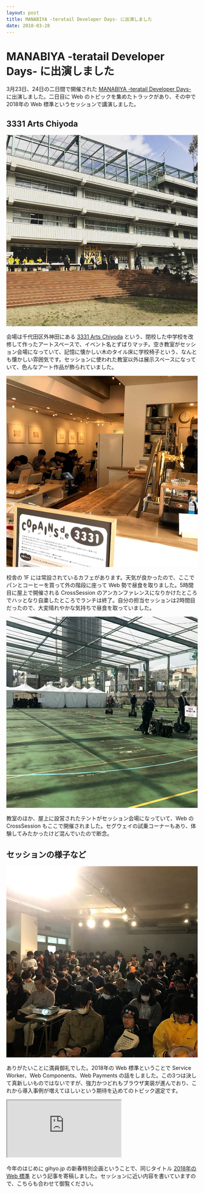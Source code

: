```yaml
---
layout: post
title: MANABIYA -teratail Developer Days- に出演しました
date: 2018-03-28
---
```


# MANABIYA -teratail Developer Days- に出演しました

3月23日、24日の二日間で開催された [MANABIYA -teratail Developer Days-](https://manabiya.tech) に出演しました。二日目に Web のトピックを集めたトラックがあり、その中で 2018年の Web 標準というセッションで講演しました。

## 3331 Arts Chiyoda

![''](/img/posts/2018/manabiya-tech/outside.jpg)

会場は千代田区外神田にある [3331 Arts Chiyoda](http://www.3331.jp/) という、閉校した中学校を改修して作ったアートスペースで、イベント名とずばりマッチ。空き教室がセッション会場になっていて、記憶に懐かしい木のタイル床に学校椅子という、なんとも懐かしい雰囲気です。セッションに使われた教室以外は展示スペースになっていて、色んなアート作品が飾られていました。

![''](/img/posts/2018/manabiya-tech/cafe.jpg)

校舎の 1F には常設されているカフェがあります。天気が良かったので、ここでパンとコーヒーを買って外の階段に座って Web 勢で昼食を取りました。5時間目に屋上で開催される CrossSession のアンカンファレンスになりかけたところでハッとなり自粛したところでランチは終了。自分の担当セッションは2時間目だったので、大変晴れやかな気持ちで昼食を取っていました。

![''](/img/posts/2018/manabiya-tech/rooftop.jpg)

教室のほか、屋上に設営されたテントがセッション会場になっていて、Web の CrossSession もここで開催されました。セグウェイの試乗コーナーもあり、体験してみたかったけど混んでいたので断念。

## セッションの様子など

![''](/img/posts/2018/manabiya-tech/crowd.jpg)

ありがたいことに満員御礼でした。2018年の Web 標準ということで Service Worker、Web Components、Web Payments の話をしました。この3つは決して真新しいものではないですが、強力かつどれもブラウザ実装が進んでおり、これから導入事例が増えてほしいという期待を込めてのトピック選定です。

<iframe loading="lazy" class="dropshadow speakerdeck-iframe" src="https://speakerdeck.com/player/0a008ff2aa2a4c0a954b61368cae3140" title="2018 年の Web 標準 / Web Standards 2018" allowfullscreen="true" style="aspect-ratio: 560 / 420;" data-ratio="1.3333333333333333"></iframe>

今年のはじめに gihyo.jp の新春特別企画ということで、同じタイトル [2018年の Web 標準](http://gihyo.jp/design/column/newyear/2018/web-standards-prospect) という記事を寄稿しました。セッションに近い内容を書いていますので、こちらも合わせて御覧ください。
